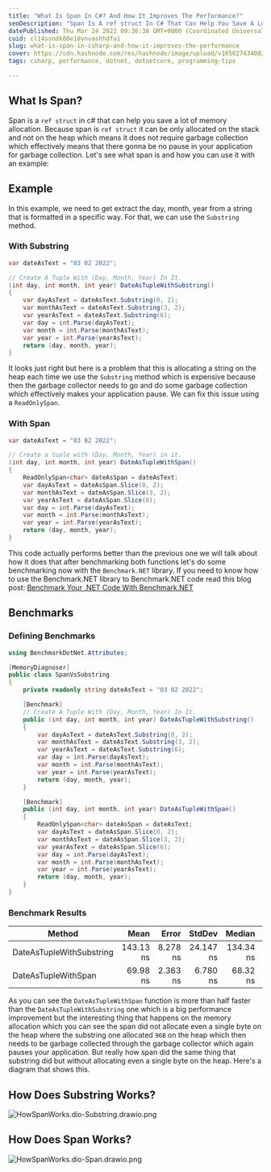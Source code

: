 ```yaml
---
title: "What Is Span In C#? And How It Improves The Performance?"
seoDescription: "Span Is A ref struct In C# That Can Help You Save A Lot Of Memory Allocation. Because Span Is a ref struct It Can Be Only Allocated On The Stack."
datePublished: Thu Mar 24 2022 09:36:38 GMT+0000 (Coordinated Universal Time)
cuid: cl14svndk00e10vnvashhdfa1
slug: what-is-span-in-csharp-and-how-it-improves-the-performance
cover: https://cdn.hashnode.com/res/hashnode/image/upload/v1650274340823/yT9bX_LOw.png
tags: csharp, performance, dotnet, dotnetcore, programming-tips

---
```


## What Is Span?
Span is a `ref struct` in c# that can help you save a lot of memory allocation. Because span is `ref struct` it can be only allocated on the stack and not on the heap which means it does not require garbage collection which effectively means that there gonna be no pause in your application for garbage collection. Let's see what span is and how you can use it with an example:

## Example
In this example, we need to get extract the day, month, year from a string that is formatted in a specific way. For that, we can use the `Substring` method.

### With Substring
```csharp
var dateAsText = "03 02 2022";

// Create A Tuple With (Day, Month, Year) In It.
(int day, int month, int year) DateAsTupleWithSubstring()
{
    var dayAsText = dateAsText.Substring(0, 2);
    var monthAsText = dateAsText.Substring(3, 2);
    var yearAsText = dateAsText.Substring(6);
    var day = int.Parse(dayAsText);
    var month = int.Parse(monthAsText);
    var year = int.Parse(yearAsText);
    return (day, month, year);
}
```

It looks just right but here is a problem that this is allocating a string on the heap each time we use the `Substring` method which is expensive because then the garbage collector needs to go and do some garbage collection which effectively makes your application pause. We can fix this issue using a `ReadOnlySpan`.

### With Span
```csharp
var dateAsText = "03 02 2022";

// Create a tuple with (Day, Month, Year) in it.
(int day, int month, int year) DateAsTupleWithSpan()
{
    ReadOnlySpan<char> dateAsSpan = dateAsText;
    var dayAsText = dateAsSpan.Slice(0, 2);
    var monthAsText = dateAsSpan.Slice(3, 2);
    var yearAsText = dateAsSpan.Slice(6);
    var day = int.Parse(dayAsText);
    var month = int.Parse(monthAsText);
    var year = int.Parse(yearAsText);
    return (day, month, year);
}
```

This code actually performs better than the previous one we will talk about how it does that after benchmarking both functions let's do some benchmarking now with the `Benchmark.NET` library. If you need to know how to use the Benchmark.NET library to Benchmark.NET code read this blog post: [Benchmark Your .NET Code With Benchmark.NET](https://programmingfire.com/benchmark-your-dotnet-code-with-benchmark-dotnet)

## Benchmarks
### Defining Benchmarks
```csharp
using BenchmarkDotNet.Attributes;

[MemoryDiagnoser]
public class SpanVsSubstring
{
    private readonly string dateAsText = "03 02 2022";

    [Benchmark]
    // Create A Tuple With (Day, Month, Year) In It.
    public (int day, int month, int year) DateAsTupleWithSubstring()
    {
        var dayAsText = dateAsText.Substring(0, 2);
        var monthAsText = dateAsText.Substring(3, 2);
        var yearAsText = dateAsText.Substring(6);
        var day = int.Parse(dayAsText);
        var month = int.Parse(monthAsText);
        var year = int.Parse(yearAsText);
        return (day, month, year);
    }

    [Benchmark]
    public (int day, int month, int year) DateAsTupleWithSpan()
    {
        ReadOnlySpan<char> dateAsSpan = dateAsText;
        var dayAsText = dateAsSpan.Slice(0, 2);
        var monthAsText = dateAsSpan.Slice(3, 2);
        var yearAsText = dateAsSpan.Slice(6);
        var day = int.Parse(dayAsText);
        var month = int.Parse(monthAsText);
        var year = int.Parse(yearAsText);
        return (day, month, year);
    }
}
```

### Benchmark Results
|                   Method |      Mean |    Error |    StdDev |    Median |  Gen 0 | Allocated |
|------------------------- |----------:|---------:|----------:|----------:|-------:|----------:| 
| DateAsTupleWithSubstring | 143.13 ns | 8.278 ns | 24.147 ns | 134.34 ns | 0.0918 |      96 B | 
|      DateAsTupleWithSpan |  69.98 ns | 2.363 ns |  6.780 ns |  68.32 ns |      - |         - |

As you can see the `DateAsTupleWithSpan` function is more than half faster than the `DateAsTupleWithSubstring` one which is a big performance improvement but the interesting thing that happens on the memory allocation which you can see the span did not allocate even a single byte on the heap where the substring one allocated `96B` on the heap which then needs to be garbage collected through the garbage collector which again pauses your application. But really how span did the same thing that substring did but without allocating even a single byte on the heap. Here's a diagram that shows this. 

## How Does Substring Works?
![HowSpanWorks.dio-Substring.drawio.png](https://cdn.hashnode.com/res/hashnode/image/upload/v1648114283029/zn_wpS_KL.png)

## How Does Span Works?

![HowSpanWorks.dio-Span.drawio.png](https://cdn.hashnode.com/res/hashnode/image/upload/v1648114378004/QCy_TdmPU.png)
